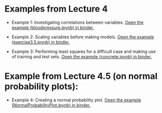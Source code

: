 # Examples from Lecture 4

* Example 1: Investigating correlations between variables.
  [Open the example (bloodpressure.ipynb) in binder.](https://mybinder.org/v2/gh/andersle/chemometrics/main?urlpath=/tree/lectures%2Flecture004%2Fbloodpressure.ipynb)

* Example 2: Scaling variables before making models.
  [Open the example (exercise3.5.ipynb) in binder.](https://mybinder.org/v2/gh/andersle/chemometrics/main?urlpath=/tree/lectures%2Flecture004%2Fexercise3.5.ipynb)

* Example 3: Performing least squares for a difficult case and making use of training and test sets.
  [Open the example (concrete.ipynb) in binder.](https://mybinder.org/v2/gh/andersle/chemometrics/main?urlpath=/tree/lectures%2Flecture004%2Fconcrete.ipynb)

# Example from Lecture 4.5 (on normal probability plots):

* Example 4: Creating a normal probability plot.
  [Open the example (NormalProbabilityPlot.ipynb) in binder.](https://mybinder.org/v2/gh/andersle/chemometrics/main?urlpath=/tree/lectures%2Flecture004%2FNormalProbabilityPlot.ipynb)
